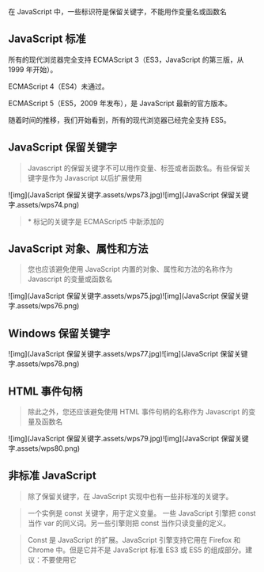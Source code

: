 在 JavaScript 中，一些标识符是保留关键字，不能用作变量名或函数名

## JavaScript 标准

所有的现代浏览器完全支持 ECMAScript 3（ES3，JavaScript 的第三版，从 1999 年开始）。

ECMAScript 4（ES4）未通过。

ECMAScript 5（ES5，2009 年发布），是 JavaScript 最新的官方版本。

随着时间的推移，我们开始看到，所有的现代浏览器已经完全支持 ES5。

## JavaScript 保留关键字

> Javascript 的保留关键字不可以用作变量、标签或者函数名。有些保留关键字是作为 Javascript 以后扩展使用

![img](JavaScript 保留关键字.assets/wps73.jpg)![img](JavaScript 保留关键字.assets/wps74.png) 

> \* 标记的关键字是 ECMAScript5 中新添加的

## JavaScript 对象、属性和方法

> 您也应该避免使用 JavaScript 内置的对象、属性和方法的名称作为 Javascript 的变量或函数名

![img](JavaScript 保留关键字.assets/wps75.jpg)![img](JavaScript 保留关键字.assets/wps76.png) 

## Windows 保留关键字

![img](JavaScript 保留关键字.assets/wps77.jpg)![img](JavaScript 保留关键字.assets/wps78.png) 

## HTML 事件句柄

> 除此之外，您还应该避免使用 HTML 事件句柄的名称作为 Javascript 的变量及函数名

![img](JavaScript 保留关键字.assets/wps79.jpg)![img](JavaScript 保留关键字.assets/wps80.png) 

## 非标准 JavaScript

> 除了保留关键字，在 JavaScript 实现中也有一些非标准的关键字。

> 一个实例是 const 关键字，用于定义变量。 一些 JavaScript 引擎把 const 当作 var 的同义词。另一些引擎则把 const 当作只读变量的定义。

> Const 是 JavaScript 的扩展。JavaScript 引擎支持它用在 Firefox 和 Chrome 中。但是它并不是 JavaScript 标准 ES3 或 ES5 的组成部分。建议：不要使用它

 

 

 

 

 

 

 

 

 

 